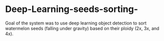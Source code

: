 # Deep-Learning-seeds-sorting-
Goal of the system was to use deep learning object detection to sort watermelon seeds (falling under gravity) based on their ploidy (2x, 3x, and 4x).
